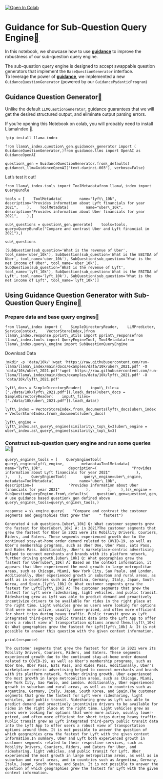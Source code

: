 [![Open In Colab](https://colab.research.google.com/assets/colab-badge.svg)](https://colab.research.google.com/github/run-llama/llama_index/blob/main/docs/examples/output_parsing/guidance_sub_question.ipynb)

Guidance for Sub-Question Query Engine[](#guidance-for-sub-question-query-engine "Permalink to this heading")
==============================================================================================================

In this notebook, we showcase how to use [**guidance**](https://github.com/microsoft/guidance) to improve the robustness of our sub-question query engine.

The sub-question query engine is designed to accept swappable question generators that implement the `BaseQuestionGenerator` interface.  
To leverage the power of [**guidance**](https://github.com/microsoft/guidance), we implemented a new `GuidanceQuestionGenerator` (powered by our `GuidancePydanticProgram`)

Guidance Question Generator[](#guidance-question-generator "Permalink to this heading")
----------------------------------------------------------------------------------------

Unlike the default `LLMQuestionGenerator`, guidance guarantees that we will get the desired structured output, and eliminate output parsing errors.

If you’re opening this Notebook on colab, you will probably need to install LlamaIndex 🦙.


```
!pip install llama-index
```

```
from llama\_index.question\_gen.guidance\_generator import (    GuidanceQuestionGenerator,)from guidance.llms import OpenAI as GuidanceOpenAI
```

```
question\_gen = GuidanceQuestionGenerator.from\_defaults(    guidance\_llm=GuidanceOpenAI("text-davinci-003"), verbose=False)
```
Let’s test it out!


```
from llama\_index.tools import ToolMetadatafrom llama\_index import QueryBundle
```

```
tools = [    ToolMetadata(        name="lyft\_10k",        description="Provides information about Lyft financials for year 2021",    ),    ToolMetadata(        name="uber\_10k",        description="Provides information about Uber financials for year 2021",    ),]
```

```
sub\_questions = question\_gen.generate(    tools=tools,    query=QueryBundle("Compare and contrast Uber and Lyft financial in 2021"),)
```

```
sub\_questions
```

```
[SubQuestion(sub_question='What is the revenue of Uber', tool_name='uber_10k'), SubQuestion(sub_question='What is the EBITDA of Uber', tool_name='uber_10k'), SubQuestion(sub_question='What is the net income of Uber', tool_name='uber_10k'), SubQuestion(sub_question='What is the revenue of Lyft', tool_name='lyft_10k'), SubQuestion(sub_question='What is the EBITDA of Lyft', tool_name='lyft_10k'), SubQuestion(sub_question='What is the net income of Lyft', tool_name='lyft_10k')]
```
Using Guidance Question Generator with Sub-Question Query Engine[](#using-guidance-question-generator-with-sub-question-query-engine "Permalink to this heading")
------------------------------------------------------------------------------------------------------------------------------------------------------------------

### Prepare data and base query engines[](#prepare-data-and-base-query-engines "Permalink to this heading")


```
from llama\_index import (    SimpleDirectoryReader,    LLMPredictor,    ServiceContext,    VectorStoreIndex,)from llama\_index.response.pprint\_utils import pprint\_responsefrom llama\_index.tools import QueryEngineTool, ToolMetadatafrom llama\_index.query\_engine import SubQuestionQueryEngine
```
Download Data


```
!mkdir -p 'data/10k/'!wget 'https://raw.githubusercontent.com/run-llama/llama\_index/main/docs/examples/data/10k/uber\_2021.pdf' -O 'data/10k/uber\_2021.pdf'!wget 'https://raw.githubusercontent.com/run-llama/llama\_index/main/docs/examples/data/10k/lyft\_2021.pdf' -O 'data/10k/lyft\_2021.pdf'
```

```
lyft\_docs = SimpleDirectoryReader(    input\_files=["./data/10k/lyft\_2021.pdf"]).load\_data()uber\_docs = SimpleDirectoryReader(    input\_files=["./data/10k/uber\_2021.pdf"]).load\_data()
```

```
lyft\_index = VectorStoreIndex.from\_documents(lyft\_docs)uber\_index = VectorStoreIndex.from\_documents(uber\_docs)
```

```
lyft\_engine = lyft\_index.as\_query\_engine(similarity\_top\_k=3)uber\_engine = uber\_index.as\_query\_engine(similarity\_top\_k=3)
```
### Construct sub-question query engine and run some queries![](#construct-sub-question-query-engine-and-run-some-queries "Permalink to this heading")


```
query\_engine\_tools = [    QueryEngineTool(        query\_engine=lyft\_engine,        metadata=ToolMetadata(            name="lyft\_10k",            description=(                "Provides information about Lyft financials for year 2021"            ),        ),    ),    QueryEngineTool(        query\_engine=uber\_engine,        metadata=ToolMetadata(            name="uber\_10k",            description=(                "Provides information about Uber financials for year 2021"            ),        ),    ),]s\_engine = SubQuestionQueryEngine.from\_defaults(    question\_gen=question\_gen,  # use guidance based question\_gen defined above    query\_engine\_tools=query\_engine\_tools,)
```

```
response = s\_engine.query(    "Compare and contrast the customer segments and geographies that grew the"    " fastest")
```

```
Generated 4 sub questions.[uber\_10k] Q: What customer segments grew the fastest for Uber[uber\_10k] A: in 2021?The customer segments that grew the fastest for Uber in 2021 were its Mobility Drivers, Couriers, Riders, and Eaters. These segments experienced growth due to the continued stay-at-home order demand related to COVID-19, as well as Uber's membership programs, such as Uber One, Uber Pass, Eats Pass, and Rides Pass. Additionally, Uber's marketplace-centric advertising helped to connect merchants and brands with its platform network, further driving growth.[uber\_10k] Q: What geographies grew the fastest for Uber[uber\_10k] A: Based on the context information, it appears that Uber experienced the most growth in large metropolitan areas, such as Chicago, Miami, New York City, Sao Paulo, and London. Additionally, Uber experienced growth in suburban and rural areas, as well as in countries such as Argentina, Germany, Italy, Japan, South Korea, and Spain.[lyft\_10k] Q: What customer segments grew the fastest for Lyft[lyft\_10k] A: The customer segments that grew the fastest for Lyft were ridesharing, light vehicles, and public transit. Ridesharing grew as Lyft was able to predict demand and proactively incentivize drivers to be available for rides in the right place at the right time. Light vehicles grew as users were looking for options that were more active, usually lower-priced, and often more efficient for short trips during heavy traffic. Public transit grew as Lyft integrated third-party public transit data into the Lyft App to offer users a robust view of transportation options around them.[lyft\_10k] Q: What geographies grew the fastest for Lyft[lyft\_10k] A: It is not possible to answer this question with the given context information.
```

```
print(response)
```

```
The customer segments that grew the fastest for Uber in 2021 were its Mobility Drivers, Couriers, Riders, and Eaters. These segments experienced growth due to the continued stay-at-home order demand related to COVID-19, as well as Uber's membership programs, such as Uber One, Uber Pass, Eats Pass, and Rides Pass. Additionally, Uber's marketplace-centric advertising helped to connect merchants and brands with its platform network, further driving growth. Uber experienced the most growth in large metropolitan areas, such as Chicago, Miami, New York City, Sao Paulo, and London. Additionally, Uber experienced growth in suburban and rural areas, as well as in countries such as Argentina, Germany, Italy, Japan, South Korea, and Spain.The customer segments that grew the fastest for Lyft were ridesharing, light vehicles, and public transit. Ridesharing grew as Lyft was able to predict demand and proactively incentivize drivers to be available for rides in the right place at the right time. Light vehicles grew as users were looking for options that were more active, usually lower-priced, and often more efficient for short trips during heavy traffic. Public transit grew as Lyft integrated third-party public transit data into the Lyft App to offer users a robust view of transportation options around them. It is not possible to answer the question of which geographies grew the fastest for Lyft with the given context information.In summary, Uber and Lyft both experienced growth in customer segments related to their respective services, such as Mobility Drivers, Couriers, Riders, and Eaters for Uber, and ridesharing, light vehicles, and public transit for Lyft. Uber experienced the most growth in large metropolitan areas, as well as in suburban and rural areas, and in countries such as Argentina, Germany, Italy, Japan, South Korea, and Spain. It is not possible to answer the question of which geographies grew the fastest for Lyft with the given context information.
```
